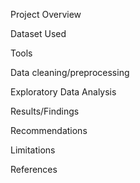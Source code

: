 Project Overview

Dataset Used

Tools

Data cleaning/preprocessing

Exploratory Data Analysis

Results/Findings

Recommendations

Limitations

References
